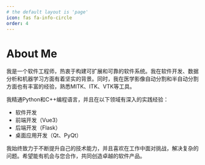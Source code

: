 ```yaml
---
# the default layout is 'page'
icon: fas fa-info-circle
order: 4
---
```


# About Me

我是一个软件工程师，热衷于构建可扩展和可靠的软件系统。我在软件开发、数据分析和机器学习方面有着坚实的背景。同时，我在医学影像自动分割和半自动分割方面也有丰富的经验，熟悉MITK、ITK、VTK等工具。

我精通Python和C++编程语言，并且在以下领域有深入的实践经验：

- 软件开发
- 前端开发（Vue3）
- 后端开发（Flask）
- 桌面应用开发（Qt、PyQt）

我始终致力于不断提升自己的技术能力，并且喜欢在工作中面对挑战，解决复杂的问题。希望能有机会与您合作，共同创造卓越的软件产品。